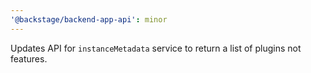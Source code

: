 ```yaml
---
'@backstage/backend-app-api': minor
---
```


Updates API for `instanceMetadata` service to return a list of plugins not features.
